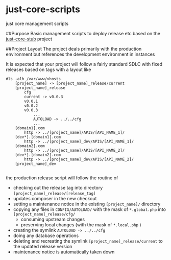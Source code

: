 # just-core-scripts
just core management scripts

##Purpose
Basic management scripts to deploy release etc based on the [just-core-stub](https://github.com/CHGLongStone/just-core-stub) project

##Project Layout
The project deals primarily with the production environment but references the development environment in instances

It is expected that your project will follow a fairly standard SDLC with fixed releases based on tags
with a layout like

```
#ls -alh /var/www/vhosts
	[project_name] -> [project_name]_release/current
	[project_name]_release
		cfg
		current -> v0.0.3
		v0.0.1
		v0.0.2
		v0.0.3
			...
			AUTOLOAD -> ../../cfg
			...
	[domain1].com
		http -> ../[project_name]/APIS/[API_NAME_1]/
	[dev*].[domain1].com
		http -> ../[project_name]_dev/APIS/[API_NAME_1]/
	[domain2].com
		http -> ../[project_name]/APIS/[API_NAME_2]/
	[dev*].[domain2].com
		http -> ../[project_name]_dev/APIS/[API_NAME_2]/
	[project_name]_dev


```

the production release script will follow the routine of
* checking out the release tag into directory `[project_name]_release/[release_tag]`
* updates composer in the new checkout
* setting a maintenance notice in the existing `[project_name]/` directory 
* copying any files in `CONFIG/AUTOLOAD/` with the mask of `*.global.php` into `[project_name]_release/cfg/`
	* consuming upstream changes
	* preserving local changes (with the mask of `*.local.php` )
* creating the symlink `AUTOLOAD -> ../../cfg`
* doing any database operations
* deleting and recreating the symlink `[project_name]_release/current` to the updated release version
* maintenance notice is automatically taken down









